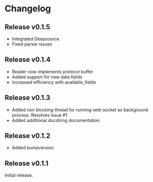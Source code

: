 # Changelog

## Release v0.1.5

* Integrated Deepsource
* Fixed parser issues

## Release v0.1.4

* Reader now implements protocol buffer
* Added support for new data fields
* Increased efficiency with available_fields

## Release v0.1.3

* Added non blocking thread for running web socket as background process. Resolves issue #1
* Added additional docstring documentation.

## Release v0.1.2

* Added bumpversion. 
## Release v0.1.1

Initial release.
